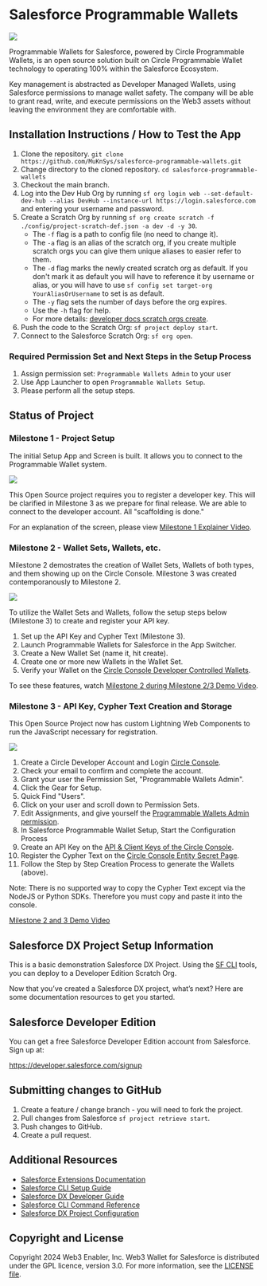 # Salesforce Programmable Wallets

![](https://github.com/MuKnSys/web3-wallet-for-salesforce/blob/main/documentation-and-images/Web3-wallet-for-Salesforce-logo.png)

Programmable Wallets for Salesforce, powered by Circle Programmable Wallets, is an open source solution built on Circle Programmable Wallet technology to operating 100% within the Salesforce Ecosystem.

Key management is abstracted as Developer Managed Wallets, using Salesforce permissions to manage wallet safety. The company will be able to grant read, write, and execute permissions on the Web3 assets without leaving the environment they are comfortable with.

## Installation Instructions / How to Test the App

1. Clone the repository. `git clone https://github.com/MuKnSys/salesforce-programmable-wallets.git`
1. Change directory to the cloned repository. `cd salesforce-programmable-wallets`
1. Checkout the main branch.
1. Log into the Dev Hub Org by running
   `sf org login web --set-default-dev-hub --alias DevHub --instance-url https://login.salesforce.com`
   and entering your username and password.
1. Create a Scratch Org by running
   `sf org create scratch -f ./config/project-scratch-def.json -a dev -d -y 30`.
   - The `-f` flag is a path to config file (no need to change it).
   - The `-a` flag is an alias of the scratch org, if you create multiple
     scratch orgs you can give them unique aliases to easier refer to them.
   - The `-d` flag marks the newly created scratch org as default. If you don't
     mark it as default you will have to reference it by username or alias, or
     you will have to use `sf config set target-org YourAliasOrUsername` to set
     is as default.
   - The `-y` flag sets the number of days before the org expires.
   - Use the `-h` flag for help.
   - For more details:
     [developer docs scratch orgs create](https://developer.salesforce.com/docs/atlas.en-us.sfdx_dev.meta/sfdx_dev/sfdx_dev_scratch_orgs_create.htm).
1. Push the code to the Scratch Org: `sf project deploy start`.
1. Connect to the Salesforce Scratch Org: `sf org open`.

### Required Permission Set and Next Steps in the Setup Process

1. Assign permission set: `Programmable Wallets Admin` to your user
1. Use App Launcher to open `Programmable Wallets Setup`.
1. Please perform all the setup steps.


## Status of Project

### Milestone 1 - Project Setup

The initial Setup App and Screen is built. It allows you to connect to the Programmable Wallet system.

![](https://github.com/MuKnSys/web3-wallet-for-salesforce/blob/main/documentation-and-images/screenshot-setup.png)

This Open Source project requires you to register a developer key. This will be clarified in Milestone 3 as we prepare for final release. We are able to connect to the developer account. All "scaffolding is done."

For an explanation of the screen, please view [Milestone 1 Explainer Video](https://youtu.be/XJlX5Affdg8).

### Milestone 2 - Wallet Sets, Wallets, etc.

Milestone 2 demostrates the creation of Wallet Sets, Wallets of both types, and them showing up on the Circle Console. Milestone 3 was created contemporanously to Milestone 2.

![](https://github.com/MuKnSys/web3-wallet-for-salesforce/blob/main/documentation-and-images/screenshot-wallet-sets-with-wallets.jpg)

To utilize the Wallet Sets and Wallets, follow the setup steps below (Milestone 3) to create and register your API key.

1. Set up the API Key and Cypher Text (Milestone 3).
2. Launch Programmable Wallets for Salesforce in the App Switcher.
3. Create a New Wallet Set (name it, hit create).
4. Create one or more new Wallets in the Wallet Set.
5. Verify your Wallet on the [Circle Console Developer Controlled Wallets](https://console.circle.com/wallets/dev/wallets).

To see these features, watch [Milestone 2 during Milestone 2/3 Demo Video](https://youtu.be/4BBZACRtaew?si=BNENamc_rpDT1pKC&t=108).

### Milestone 3 - API Key, Cypher Text Creation and Storage

This Open Source Project now has custom Lightning Web Components to run the JavaScript necessary for registration.

![](https://github.com/MuKnSys/web3-wallet-for-salesforce/blob/main/documentation-and-images/screenshot-configuration-data.jpg)

1. Create a Circle Developer Account and Login [Circle Console](https://console.circle.com/).
2. Check your email to confirm and complete the account.
3. Grant your user the Permission Set, "Programmable Wallets Admin".
  1. Click the Gear for Setup.
  2. Quick Find "Users".
  3. Click on your user and scroll down to Permission Sets.
  4. Edit Assignments, and give yourself the [Programmable Wallets Admin permission](https://github.com/MuKnSys/web3-wallet-for-salesforce/blob/main/documentation-and-images/screenshot-permission-set.jpg).
4. In Salesforce Programmable Wallet Setup, Start the Configuration Process
5. Create an API Key on the [API & Client Keys of the Circle Console](https://console.circle.com/api-keys).
6. Register the Cypher Text on the [Circle Console Entity Secret Page](https://console.circle.com/wallets/dev/configurator/entity-secret).
7. Follow the Step by Step Creation Process to generate the Wallets (above).

Note: There is no supported way to copy the Cypher Text except via the NodeJS or Python SDKs. Therefore you must copy and paste it into the console.

[Milestone 2 and 3 Demo Video](https://youtu.be/4BBZACRtaew)



## Salesforce DX Project Setup Information

This is a basic demonstration Salesforce DX Project. Using the
[SF CLI](https://developer.salesforce.com/tools/sfdxcli) tools, you can deploy
to a Developer Edition Scratch Org.

Now that you’ve created a Salesforce DX project, what’s next? Here are some
documentation resources to get you started.

## Salesforce Developer Edition

You can get a free Salesforce Developer Edition account from Salesforce. Sign up
at:

https://developer.salesforce.com/signup


## Submitting changes to GitHub

1. Create a feature / change branch - you will need to fork the project.
1. Pull changes from Salesforce `sf project retrieve start`.
1. Push changes to GitHub.
1. Create a pull request.


## Additional Resources

-   [Salesforce Extensions Documentation](https://developer.salesforce.com/tools/vscode/)
-   [Salesforce CLI Setup Guide](https://developer.salesforce.com/docs/atlas.en-us.sfdx_setup.meta/sfdx_setup/sfdx_setup_intro.htm)
-   [Salesforce DX Developer Guide](https://developer.salesforce.com/docs/atlas.en-us.sfdx_dev.meta/sfdx_dev/sfdx_dev_intro.htm)
-   [Salesforce CLI Command Reference](https://developer.salesforce.com/docs/atlas.en-us.sfdx_cli_reference.meta/sfdx_cli_reference/cli_reference.htm)
-   [Salesforce DX Project Configuration](https://developer.salesforce.com/docs/atlas.en-us.sfdx_dev.meta/sfdx_dev/sfdx_dev_ws_config.htm)


## Copyright and License

Copyright 2024 Web3 Enabler, Inc. Web3 Wallet for Salesforce is distributed under the GPL licence, version 3.0. For more information, see the [LICENSE file](https://github.com/MuKnSys/web3-wallet-for-salesforce/blob/main/LICENSE).
